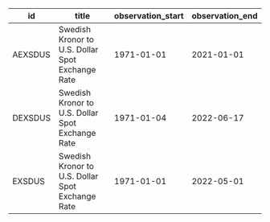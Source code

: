 | id      | title                                            | observation_start   | observation_end   |
|---------|--------------------------------------------------|---------------------|-------------------|
| AEXSDUS | Swedish Kronor to U.S. Dollar Spot Exchange Rate | 1971-01-01          | 2021-01-01        |
| DEXSDUS | Swedish Kronor to U.S. Dollar Spot Exchange Rate | 1971-01-04          | 2022-06-17        |
| EXSDUS  | Swedish Kronor to U.S. Dollar Spot Exchange Rate | 1971-01-01          | 2022-05-01        |